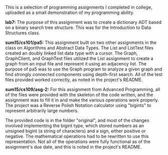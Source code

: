 This is a selection of programming assignments I completed in college, uploaded
as a small demonstration of my programming ability.

**lab7:**
The purpose of this assignment was to create a dictionary ADT based on a binary
search tree structure. This was for the Introduction to Data Structures class.

**sum15/cs101/pa5:**
This assignment built on two other assignments in the class on Algorithms and 
Abstract Data Types. 
The List and ListTest files created an doubly linked list data type with a 
cursor.
The Graph, GraphClient, and GraphTest files utilized the List assignment to 
create a graph from an input file and represent it using an adjacency list.
The purpose of pa5 was to use the Graph program to analyze a given graph and 
find strongly connected components using depth-first search. All of the test 
files provided worked correctly, as noted in the project's README.

**sum15/cs109/asg-2:**
For this assignment from Advanced Programming, all of the files were provided 
with the skeleton of the code written, and the assignment was to fill it in and
make the various operations work properly. The project was a Reverse Polish 
Notation calculator using "bigints" to represent arbitrarily large numbers. 

The provided code is in the folder "original", and most of the changes involved 
implementing the bigint type, which stored numbers as an unsigned bigint (a 
string of characters) and a sign, either positive or negative. The mathematical
operations had to be rewritten to use this representation. Not all of the 
operations were fully functional as of the assignment's due date, and this is 
noted in the project's README.
